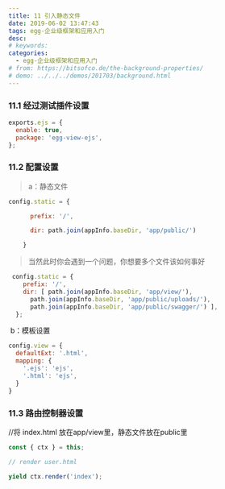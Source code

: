 ```yaml
---
title: 11 引入静态文件
date: 2019-06-02 13:47:43
tags: egg-企业级框架和应用入门
desc: 
# keywords: 
categories:
  - egg-企业级框架和应用入门
# from: https://bitsofco.de/the-background-properties/
# demo: ../../../demos/201703/background.html
---
```

### 11.1 经过测试插件设置

```javascript
exports.ejs = {
  enable: true,
  package: 'egg-view-ejs',
};
```


### 11.2 配置设置
> a：静态文件


```javascript
config.static = {

      prefix: '/',

      dir: path.join(appInfo.baseDir, 'app/public/')

    }
```

<!--more-->

> 当然此时你会遇到一个问题，你想要多个文件该如何事好


```javascript
 config.static = {
    prefix: '/',
    dir: [ path.join(appInfo.baseDir, 'app/view/'),
      path.join(appInfo.baseDir, 'app/public/uploads/'),
      path.join(appInfo.baseDir, 'app/public/swagger/') ],
  };
```

 b：模板设置

```javascript
config.view = {
  defaultExt: '.html',
  mapping: {
    '.ejs': 'ejs',
    '.html': 'ejs',
  }
}
```

<a name="NW3xl"></a>
### 11.3 路由控制器设置
//将 index.html 放在app/view里，静态文件放在public里

```javascript
const { ctx } = this;

// render user.html

yield ctx.render('index');
```


